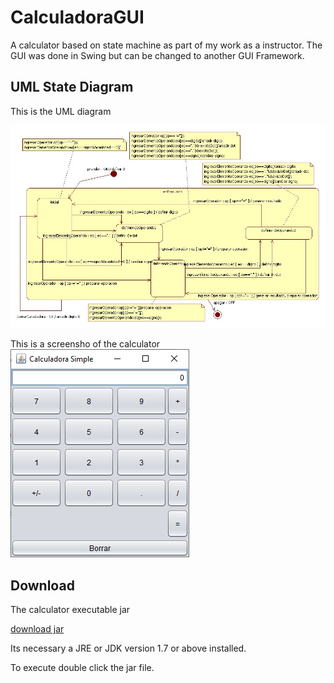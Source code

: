 # CalculadoraGUI
A calculator based on state machine as part of my work as a instructor. The GUI was done in Swing but can be changed to another GUI Framework.

## UML State Diagram
This is the UML diagram

![State Diagram](_etc/Calculadora_estados.jpg?raw=true "State Diagram")

This is a screensho of the calculator
![Swing State Calculator](_etc/calculadora_states_swing.png?raw=true "Swing State Calculator")

## Download
The calculator executable jar

[download jar](https://github.com/checo06/CalculadoraGUI/raw/dev/_etc/CalculadoraGUI.jar)

Its necessary a JRE or JDK version 1.7 or above installed.

To execute double click the jar file.
